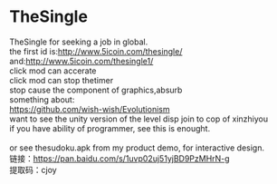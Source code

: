 # TheSingle
TheSingle for seeking a job in global.<br/>
the first id is:http://www.5icoin.com/thesingle/<br/>
and:http://www.5icoin.com/thesingle1/<br/>
click mod can accerate<br/>
click mod can stop thetimer<br/>
stop cause the component of graphics,absurb<br/>
something about:<br/>
https://github.com/wish-wish/Evolutionism<br/>
want to see the unity version of the level disp join to cop of xinzhiyou<br/> 
if you have ability of programmer, see this is enought.<br/>
<br/>
or see thesudoku.apk from my product demo, for interactive design.<br/>
链接：https://pan.baidu.com/s/1uvp02uj51yjBD9PzMHrN-g<br/>
提取码：cjoy <br/>

